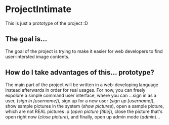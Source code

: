 # ProjectIntimate
This is just a prototype of the project :D

<h2>The goal is...</h2>
	The goal of the project is trying to make it easier for web developers to find user-intersted image contents. 

<h2>How do I take advantages of this... prototype?</h2>
	The main part of the project will be written in a web-developing language instead afterwards in order for real usages. For now, you can freely expolore a simple command user interface, where you can 
	...sign in as a user, (<i>sign in [username]</i>), sign up for a new user (<i>sign up [username]</i>), show sample pictures in the system (<i>show pictures</i>), open a sample picture, which are not REAL pictures :p (<i>open picture [title]</i>), close the picture that's open right now (<i>close picture</i>), and finally, open up admin mode (<i>admin</i>)...
 
